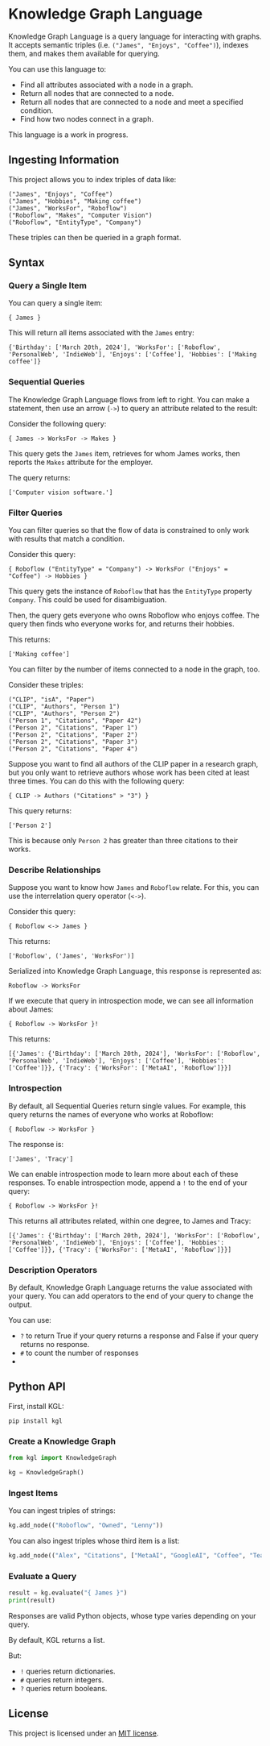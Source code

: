 # Knowledge Graph Language

Knowledge Graph Language is a query language for interacting with graphs. It accepts semantic triples (i.e. `("James", "Enjoys", "Coffee")`), indexes them, and makes them available for querying.

You can use this language to:

- Find all attributes associated with a node in a graph.
- Return all nodes that are connected to a node.
- Return all nodes that are connected to a node and meet a specified condition.
- Find how two nodes connect in a graph.

This language is a work in progress.

## Ingesting Information

This project allows you to index triples of data like:

```
("James", "Enjoys", "Coffee")
("James", "Hobbies", "Making coffee")
("James", "WorksFor", "Roboflow")
("Roboflow", "Makes", "Computer Vision")
("Roboflow", "EntityType", "Company")
```

These triples can then be queried in a graph format.

## Syntax

### Query a Single Item

You can query a single item:

```
{ James }
```

This will return all items associated with the `James` entry:

```
{'Birthday': ['March 20th, 2024'], 'WorksFor': ['Roboflow', 'PersonalWeb', 'IndieWeb'], 'Enjoys': ['Coffee'], 'Hobbies': ['Making coffee']}
```

### Sequential Queries

The Knowledge Graph Language flows from left to right. You can make a statement, then use an arrow (`->`) to query an attribute related to the result:

Consider the following query:

```
{ James -> WorksFor -> Makes }
```

This query gets the `James` item, retrieves for whom James works, then reports the `Makes` attribute for the employer.

The query returns:

```
['Computer vision software.']
```

### Filter Queries

You can filter queries so that the flow of data is constrained to only work with results that match a condition.

Consider this query:

```
{ Roboflow ("EntityType" = "Company") -> WorksFor ("Enjoys" = "Coffee") -> Hobbies }
```

This query gets the instance of `Roboflow` that has the `EntityType` property `Company`. This could be used for disambiguation.

Then, the query gets everyone who owns Roboflow who enjoys coffee. The query then finds who everyone works for, and returns their hobbies.

This returns:

```
['Making coffee']
```

You can filter by the number of items connected to a node in the graph, too.

Consider these triples:

```
("CLIP", "isA", "Paper")
("CLIP", "Authors", "Person 1")
("CLIP", "Authors", "Person 2")
("Person 1", "Citations", "Paper 42")
("Person 2", "Citations", "Paper 1")
("Person 2", "Citations", "Paper 2")
("Person 2", "Citations", "Paper 3")
("Person 2", "Citations", "Paper 4")
```


Suppose you want to find all authors of the CLIP paper in a research graph, but you only want to retrieve authors whose work has been cited at least three times. You can do this with the following query:

```
{ CLIP -> Authors ("Citations" > "3") }
```

This query returns:

```
['Person 2']
```

This is because only `Person 2` has greater than three citations to their works.

### Describe Relationships

Suppose you want to know how `James` and `Roboflow` relate. For this, you can use the interrelation query operator (`<->`).

Consider this query:

```
{ Roboflow <-> James }
```

This returns:

```
['Roboflow', ('James', 'WorksFor')]
```

Serialized into Knowledge Graph Language, this response is represented as:

```
Roboflow -> WorksFor
```

If we execute that query in introspection mode, we can see all information about James:

```
{ Roboflow -> WorksFor }!
```

This returns:

```
[{'James': {'Birthday': ['March 20th, 2024'], 'WorksFor': ['Roboflow', 'PersonalWeb', 'IndieWeb'], 'Enjoys': ['Coffee'], 'Hobbies': ['Coffee']}}, {'Tracy': {'WorksFor': ['MetaAI', 'Roboflow']}}]
```

### Introspection

By default, all Sequential Queries return single values. For example, this query returns the names of everyone who works at Roboflow:

```
{ Roboflow -> WorksFor }
```

The response is:

```
['James', 'Tracy']
```

We can enable introspection mode to learn more about each of these responses. To enable introspection mode, append a `!` to the end of your query:

```
{ Roboflow -> WorksFor }!
```

This returns all attributes related, within one degree, to James and Tracy:

```
[{'James': {'Birthday': ['March 20th, 2024'], 'WorksFor': ['Roboflow', 'PersonalWeb', 'IndieWeb'], 'Enjoys': ['Coffee'], 'Hobbies': ['Coffee']}}, {'Tracy': {'WorksFor': ['MetaAI', 'Roboflow']}}]
```

### Description Operators

By default, Knowledge Graph Language returns the value associated with your query. You can add operators to the end of your query to change the output.

You can use:

- `?` to return True if your query returns a response and False if your query returns no response.
- `#` to count the number of responses
- 
## Python API

First, install KGL:

```
pip install kgl
```

### Create a Knowledge Graph

```python
from kgl import KnowledgeGraph

kg = KnowledgeGraph()
```

### Ingest Items

You can ingest triples of strings:

```python
kg.add_node(("Roboflow", "Owned", "Lenny"))
```

You can also ingest triples whose third item is a list:

```python
kg.add_node(("Alex", "Citations", ["MetaAI", "GoogleAI", "Coffee", "Teacup", "Roboflow"]))
```

### Evaluate a Query

```python
result = kg.evaluate("{ James }")
print(result)
```

Responses are valid Python objects, whose type varies depending on your query.

By default, KGL returns a list.

But:

- `!` queries return dictionaries.
- `#` queries return integers.
- `?` queries return booleans.

## License

This project is licensed under an [MIT license](LICENSE).
